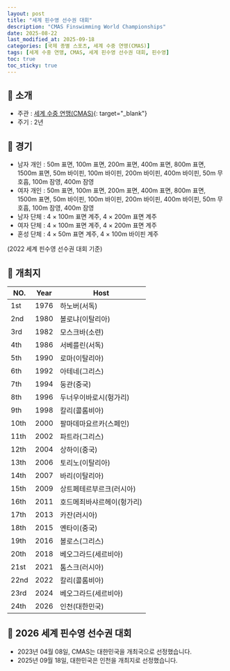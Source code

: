 ```yaml
---
layout: post
title: "세계 핀수영 선수권 대회"
description: "CMAS Finswimming World Championships"
date: 2025-08-22
last_modified_at: 2025-09-18
categories: [국제 종별 스포츠, 세계 수중 연맹(CMAS)]
tags: [세계 수중 연맹, CMAS, 세계 핀수영 선수권 대회, 핀수영]
toc: true
toc_sticky: true
---
```

## 📜 소개
* 주관 : [세계 수중 연맹(CMAS)](https://www.cmas.org/){: target="_blank"}
* 주기 : 2년

## 📜 경기
* 남자 개인 : 50m 표면, 100m 표면, 200m 표면, 400m 표면, 800m 표면, 1500m 표면, 50m 바이핀, 100m 바이핀, 200m 바이핀, 400m 바이핀, 50m 무호흡, 100m 잠영, 400m 잠영
* 여자 개인 : 50m 표면, 100m 표면, 200m 표면, 400m 표면, 800m 표면, 1500m 표면, 50m 바이핀, 100m 바이핀, 200m 바이핀, 400m 바이핀, 50m 무호흡, 100m 잠영, 400m 잠영
* 남자 단체 : 4 × 100m 표면 계주, 4 × 200m 표면 계주
* 여자 단체 : 4 × 100m 표면 계주, 4 × 200m 표면 계주
* 혼성 단체 : 4 × 50m 표면 계주, 4 × 100m 바이핀 계주

(2022 세계 핀수영 선수권 대회 기준)

## 📜 개최지

<html>
    <head>
        <meta charset="UTF-8">
    </head>
    <body>
        <table>
            <thead>
                <tr class="header-row">
                    <th class="col-no">NO.</th>
                    <th class="col-year">Year</th>
                    <th class="col-host">Host</th>
                </tr>
            </thead>
            <tbody>
                <tr>
                    <td>1st</td>
                    <td>1976</td>
                    <td>하노버(서독)</td>
                </tr>
                <tr>
                    <td>2nd</td>
                    <td>1980</td>
                    <td>볼로냐(이탈리아)</td>
                </tr>
                <tr>
                    <td>3rd</td>
                    <td>1982</td>
                    <td>모스크바(소련)</td>
                </tr>
                <tr>
                    <td>4th</td>
                    <td>1986</td>
                    <td>서베를린(서독)</td>
                </tr>
                <tr>
                    <td>5th</td>
                    <td>1990</td>
                    <td>로마(이탈리아)</td>
                </tr>
                <tr>
                    <td>6th</td>
                    <td>1992</td>
                    <td>아테네(그리스)</td>
                </tr>
                <tr>
                    <td>7th</td>
                    <td>1994</td>
                    <td>둥관(중국)</td>
                </tr>
                <tr>
                    <td>8th</td>
                    <td>1996</td>
                    <td>두너우이바로시(헝가리)</td>
                </tr>
                <tr>
                    <td>9th</td>
                    <td>1998</td>
                    <td>칼리(콜롬비아)</td>
                </tr>
                <tr>
                    <td>10th</td>
                    <td>2000</td>
                    <td>팔마데마요르카(스페인)</td>
                </tr>
                <tr>
                    <td>11th</td>
                    <td>2002</td>
                    <td>파트라(그리스)</td>
                </tr>
                <tr>
                    <td>12th</td>
                    <td>2004</td>
                    <td>상하이(중국)</td>
                </tr>
                <tr>
                    <td>13th</td>
                    <td>2006</td>
                    <td>토리노(이탈리아)</td>
                </tr>
                <tr>
                    <td>14th</td>
                    <td>2007</td>
                    <td>바리(이탈리아)</td>
                </tr>
                <tr>
                    <td>15th</td>
                    <td>2009</td>
                    <td>상트페테르부르크(러시아)</td>
                </tr>
                <tr>
                    <td>16th</td>
                    <td>2011</td>
                    <td>호드메죄바샤르헤이(헝가리)</td>
                </tr>
                <tr>
                    <td>17th</td>
                    <td>2013</td>
                    <td>카잔(러시아)</td>
                </tr>
                <tr>
                    <td>18th</td>
                    <td>2015</td>
                    <td>옌타이(중국)</td>
                </tr>
                <tr>
                    <td>19th</td>
                    <td>2016</td>
                    <td>볼로스(그리스)</td>
                </tr>
                <tr>
                    <td>20th</td>
                    <td>2018</td>
                    <td>베오그라드(세르비아)</td>
                </tr>
                <tr>
                    <td>21st</td>
                    <td>2021</td>
                    <td>톰스크(러시아)</td>
                </tr>
                <tr>
                    <td>22nd</td>
                    <td>2022</td>
                    <td>칼리(콜롬비아)</td>
                </tr>
                <tr>
                    <td>23rd</td>
                    <td>2024</td>
                    <td>베오그라드(세르비아)</td>
                </tr>
                <tr class="korea-host-bg">
                    <td><span class="korea-host">24th</span></td>
                    <td><span class="korea-host">2026</span></td>
                    <td><span class="korea-host">인천(대한민국)</span></td>
                </tr>
            </tbody>
        </table>
    </body>
</html>

## 📜 2026 세계 핀수영 선수권 대회
* 2023년 04월 08일, CMAS는 <span class="korea-host">대한민국</span>을 개최국으로 선정했습니다.
* 2025년 09월 18일, <span class="korea-host">대한민국</span>은 <span class="korea-host">인천</span>을 개최지로 선정했습니다.

